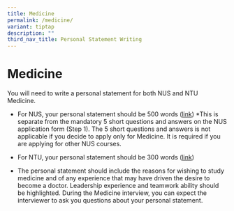 ```yaml
---
title: Medicine
permalink: /medicine/
variant: tiptap
description: ""
third_nav_title: Personal Statement Writing
---
```

<h1>Medicine</h1>
<p>You will need to write a personal statement for both NUS and NTU Medicine.</p>
<ul>
<li>
<p>For NUS, your personal statement should be 500 words (<a href="https://medicine.nus.edu.sg/admissions/how-to-apply/" class="wixui-rich-text__text" rel="noreferrer noopener" target="_blank"><u>link</u></a>)
*This is separate from the mandatory 5 short questions and answers on the
NUS application form (Step 1). The 5 short questions and answers is not
applicable if you decide to apply only for Medicine. It is required if
you are applying for other NUS courses.</p>
</li>
<li>
<p>For NTU, your personal statement should be 300 words (<a href="https://www.ntu.edu.sg/medicine/education/bachelor-of-medicine-and-bachelor-of-surgery-(mbbs)/entry-requirements" class="wixui-rich-text__text" rel="noreferrer noopener" target="_blank"><u>link</u></a>)</p>
</li>
<li>
<p>The personal statement should include the reasons for wishing to study
medicine and of any experience that may have driven the desire to become
a doctor. Leadership experience and teamwork ability should be highlighted.
During the Medicine interview, you can expect the interviewer to ask you
questions about your personal statement.</p>
</li>
</ul>
<p></p>
